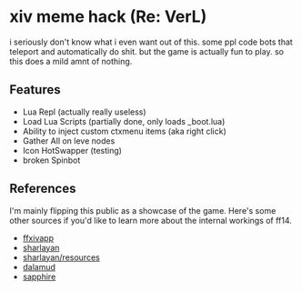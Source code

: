 # xiv meme hack (Re: VerL)
i seriously don't know what i even want out of this.
some ppl code bots that teleport and automatically do shit.
but the game is actually fun to play.
so this does a mild amnt of nothing.
## Features
- Lua Repl (actually really useless)
- Load Lua Scripts (partially done, only loads _boot.lua)
- Ability to inject custom ctxmenu items (aka right click)
- Gather All on leve nodes
- Icon HotSwapper (testing)
- broken Spinbot
## References
I'm mainly flipping this public as a showcase of the game. Here's some other sources if you'd like to learn more about the internal workings of ff14.
- [ffxivapp](https://github.com/FFXIVAPP/ffxivapp)
- [sharlayan](https://github.com/FFXIVAPP/sharlayan)
- [sharlayan/resources](https://github.com/FFXIVAPP/sharlayan-resources)
- [dalamud](https://github.com/goaaats/Dalamud)
- [sapphire](https://github.com/SapphireServer/Sapphire)
